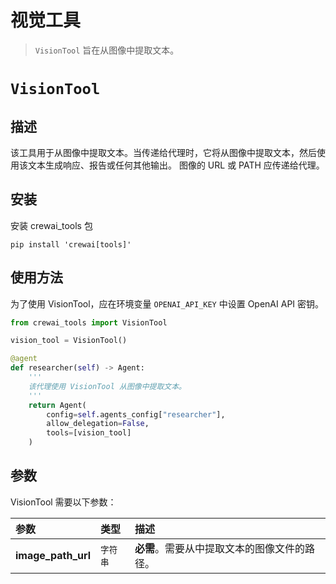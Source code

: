# 视觉工具

> `VisionTool` 旨在从图像中提取文本。

# `VisionTool`

## 描述

该工具用于从图像中提取文本。当传递给代理时，它将从图像中提取文本，然后使用该文本生成响应、报告或任何其他输出。
图像的 URL 或 PATH 应传递给代理。

## 安装

安装 crewai_tools 包

```shell  theme={null}
pip install 'crewai[tools]'
```

## 使用方法

为了使用 VisionTool，应在环境变量 `OPENAI_API_KEY` 中设置 OpenAI API 密钥。

```python Code theme={null}
from crewai_tools import VisionTool

vision_tool = VisionTool()

@agent
def researcher(self) -> Agent:
    '''
    该代理使用 VisionTool 从图像中提取文本。
    '''
    return Agent(
        config=self.agents_config["researcher"],
        allow_delegation=False,
        tools=[vision_tool]
    )
```

## 参数

VisionTool 需要以下参数：

| 参数             | 类型     | 描述                                      |
| :--------------- | :------- | :--------------------------------------- |
| **image_path_url** | `字符串` | **必需**。需要从中提取文本的图像文件的路径。 |
